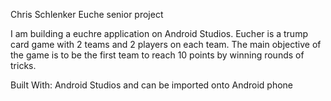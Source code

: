 Chris Schlenker Euche senior project

I am building a euchre application on Android Studios.  Eucher is a
trump card game with 2 teams and 2 players on each team.  The main objective of
the game is to be the first team to reach 10 points by winning rounds of tricks.

Built With:
    Android Studios and can be imported onto Android phone
